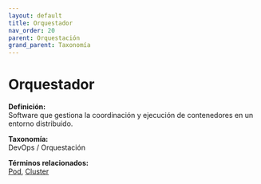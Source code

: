 ```yaml
---
layout: default
title: Orquestador
nav_order: 20
parent: Orquestación
grand_parent: Taxonomía
---
```


# Orquestador

**Definición:**  
Software que gestiona la coordinación y ejecución de contenedores en un entorno distribuido.

**Taxonomía:**  
DevOps / Orquestación

**Términos relacionados:**  
[Pod](https://maleniski.github.io/diccionario-angl-tec-mx/docs/taxonomia/devops-/-orquestación/pod.html), [Cluster](https://maleniski.github.io/diccionario-angl-tec-mx/docs/taxonomia/devops-/-orquestación/cluster.html)
